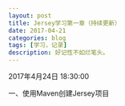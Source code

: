 ```yaml
---
layout: post
title: Jersey学习第一章（持续更新）
date: 2017-04-21
categories: blog
tags: [学习，记录]
description: 好记性不如烂笔头。
---
```




2017年4月24日 18:30:00

一、使用Maven创建Jersey项目    


